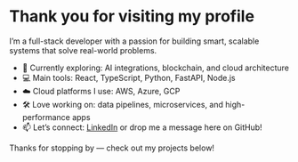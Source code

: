 # Thank you for visiting my profile

I’m a full-stack developer with a passion for building smart, scalable systems that solve real-world problems.

- 🌱 Currently exploring: AI integrations, blockchain, and cloud architecture  
- 💻 Main tools: React, TypeScript, Python, FastAPI, Node.js  
- ☁️ Cloud platforms I use: AWS, Azure, GCP  
- 🛠️ Love working on: data pipelines, microservices, and high-performance apps  
- 📫 Let’s connect: [LinkedIn](https://www.linkedin.com/estus-noah-6371) or drop me a message here on GitHub!

Thanks for stopping by — check out my projects below!
